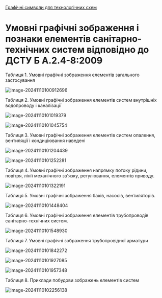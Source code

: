 [Графічні символи для технологічних схем](symbols.md)

# Умовні графічні зображення і познаки елементів санітарно-технічних систем відповідно до ДСТУ Б А.2.4-8:2009

Таблиця 1. Умовні графічні зображення елементів загального застосування

![image-20241110100912696](media/image-20241110100912696.png)

Таблиця 2. Умовні графічні зображення елементів систем внутрішніх водопроводу і каналізації

![image-20241110101019379](media/image-20241110101019379.png)

![image-20241110101045754](media/image-20241110101045754.png)

Таблиця 3. Умовні графічні зображення елементів систем опалення, вентиляції і кондиціювання наведені

![image-20241110101204439](media/image-20241110101204439.png)

![image-20241110101252281](media/image-20241110101252281.png)

Таблиця 4. Умовні графічні зображення напрямку потоку рідини, повітря, лінії механічного зв'язку, регулювання, елементів приводу.

![image-20241110101322191](media/image-20241110101322191.png)

Таблиця 5. Умовні графічні зображення баків, насосів, вентиляторів.

![image-20241110101448404](media/image-20241110101448404.png)

Таблиця 6. Умовні графічні зображення елементів трубопроводів санітарно-технічних систем.

![image-20241110101548930](media/image-20241110101548930.png)

Таблиця 7. Умовні графічні зображення трубопровідної арматури

![image-20241110101842272](media/image-20241110101842272.png)



![image-20241110101927085](media/image-20241110101927085.png)

![image-20241110101957348](media/image-20241110101957348.png)

Таблиця 8. Приклади побудови зображень елементів систем

![image-20241110102256138](media/image-20241110102256138.png)